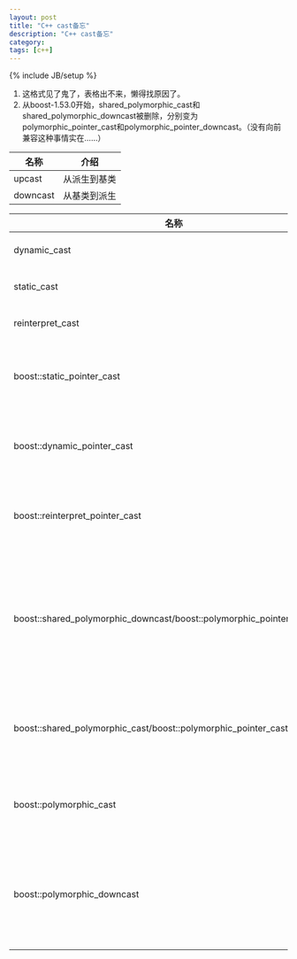 ```yaml
---
layout: post
title: "C++ cast备忘"
description: "C++ cast备忘"
category:
tags: [c++]
---
```


{% include JB/setup %}
1. 这格式见了鬼了，表格出不来，懒得找原因了。
2. 从boost-1.53.0开始，shared_polymorphic_cast和shared_polymorphic_downcast被删除，分别变为polymorphic_pointer_cast和polymorphic_pointer_downcast。（没有向前兼容这种事情实在……）


|名称|介绍|
|---|---|
|upcast|从派生到基类|
|downcast|从基类到派生|


|名称|介绍|
|---|---|
|dynamic_cast|upcast and downcast with target type check|
|static_cast|upcast and downcast without target type check|
|reinterpret_cast|all kinds cast without target type check|
|boost::static_pointer_cast|作用范围同static_cast，用于智能指针的类型转换，同时处理引用计数|
|boost::dynamic_pointer_cast|作用范围同dynamic_cast，用于智能指针的类型转换，同时处理引用计数|
|boost::reinterpret_pointer_cast|作用范围同reinterpret_cast，用于智能指针的类型转换，同时处理引用计数|
|boost::shared_polymorphic_downcast/boost::polymorphic_pointer_downcast|作用范围同static_cast，在定义NDEBUG时，使用dynamic做运行时检测，未定义NDEBUG时，同static_cast，用于智能指针的类型转换，同时处理引用计数|
|boost::shared_polymorphic_cast/boost::polymorphic_pointer_cast:|作用范围同dynamic_cast，类型转换失败时抛出异常，用于智能指针的类型转换，同时处理引用计数|
|boost::polymorphic_cast|作用范围同dynamic_cast，类型转换失败时抛出异常，用于非智能指针的类型转换|
|boost::polymorphic_downcast|作用范围同static_cast，未定义NDEBUG时，同static_cast，用于智能指针的类型转换，同时处理引用计数，用于非智能指针的类型转换|
